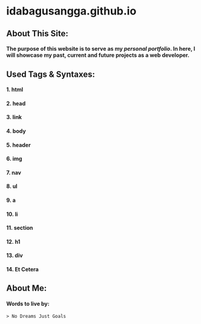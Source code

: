 # idabagusangga.github.io
## **About This Site:**
#### The purpose of this website is to serve as my _personal_ _portfolio_. In here, I will showcase my past, current and future projects as a web developer.
## Used Tags & Syntaxes:
#### 1. html
#### 2. head
#### 3. link
#### 4. body
#### 5. header
#### 6. img
#### 7. nav
#### 8. ul
#### 9. a
#### 10. li
#### 11. section
#### 12. h1
#### 13. div
#### 14. Et Cetera
## About Me:
#### Words to live by:
    > No Dreams Just Goals
